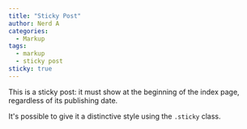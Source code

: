 ```yaml
---
title: "Sticky Post"
author: Nerd A
categories:
  - Markup
tags:
  - markup
  - sticky post
sticky: true
---
```

This is a sticky post: it must show at the beginning of the index page, regardless of its publishing date.

It's possible to give it a distinctive style using the `.sticky` class.
